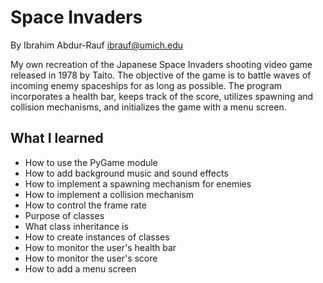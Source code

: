 Space Invaders
===========================
By Ibrahim Abdur-Rauf <ibrauf@umich.edu>

My own recreation of the Japanese Space Invaders shooting video game released in 1978 by Taito. The objective of the game is to battle waves of incoming enemy spaceships for as long as possible. The program incorporates a health bar, keeps track of the score, utilizes spawning and collision mechanisms, and initializes the game with a menu screen.

What I learned
-------------------------
- How to use the PyGame module
- How to add background music and sound effects
- How to implement a spawning mechanism for enemies
- How to implement a collision mechanism
- How to control the frame rate
- Purpose of classes
- What class inheritance is
- How to create instances of classes
- How to monitor the user's health bar
- How to monitor the user's score
- How to add a menu screen
